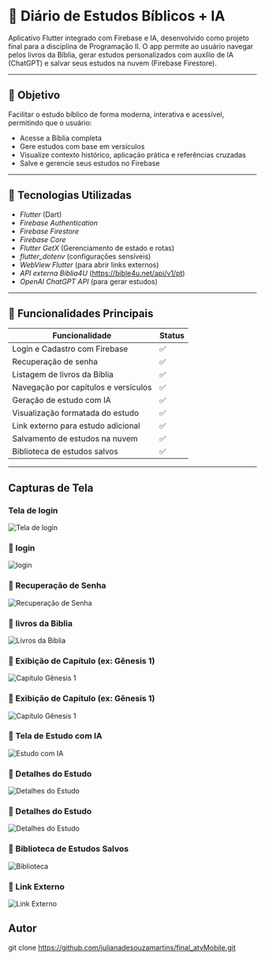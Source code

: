 # 📖 Diário de Estudos Bíblicos + IA

Aplicativo Flutter integrado com Firebase e IA, desenvolvido como projeto final para a disciplina de Programação II. O app permite ao usuário navegar pelos livros da Bíblia, gerar estudos personalizados com auxílio de IA (ChatGPT) e salvar seus estudos na nuvem (Firebase Firestore).

---

## 🎯 Objetivo

Facilitar o estudo bíblico de forma moderna, interativa e acessível, permitindo que o usuário:

- Acesse a Bíblia completa
- Gere estudos com base em versículos
- Visualize contexto histórico, aplicação prática e referências cruzadas
- Salve e gerencie seus estudos no Firebase

---

## 🚀 Tecnologias Utilizadas

- *Flutter* (Dart)
- *Firebase Authentication*
- *Firebase Firestore*
- *Firebase Core*
- *Flutter GetX* (Gerenciamento de estado e rotas)
- *flutter_dotenv* (configurações sensíveis)
- *WebView Flutter* (para abrir links externos)
- *API externa Bíblia4U* (https://bible4u.net/api/v1/pt)
- *OpenAI ChatGPT API* (para gerar estudos)

---

## 📱 Funcionalidades Principais

| Funcionalidade                        | Status  |
|--------------------------------------|---------|
| Login e Cadastro com Firebase        | ✅      |
| Recuperação de senha                 | ✅      |
| Listagem de livros da Bíblia         | ✅      |
| Navegação por capítulos e versículos | ✅      |
| Geração de estudo com IA             | ✅      |
| Visualização formatada do estudo     | ✅      |
| Link externo para estudo adicional   | ✅      |
| Salvamento de estudos na nuvem       | ✅      |
| Biblioteca de estudos salvos         | ✅      |

---


## Capturas de Tela 

###  Tela de login
![Tela de login](assets/image/tela_login.jpeg)

### 🔐 login
![login](assets/image/login.jpeg)

### 🔐 Recuperação de Senha
![Recuperação de Senha](assets/image/recuperar_senha.jpeg)

### 🧾 livros da Biblia
![Livros da Biblia](assets/image/livros_da_biblia.jpeg)

### 📘 Exibição de Capítulo (ex: Gênesis 1)
![Capítulo Gênesis 1](assets/image/exibe_cap.jpeg)

### 📘 Exibição de Capítulo (ex: Gênesis 1)
![Capítulo Gênesis 1](assets/image/genesis_1.jpeg)

### 📖 Tela de Estudo com IA
![Estudo com IA](assets/image/detalhe_estudo_in.jpeg)

### 🧾 Detalhes do Estudo
![Detalhes do Estudo](assets/image/detalhes_estudo.jpeg)

### 🧾 Detalhes do Estudo
![Detalhes do Estudo](assets/image/detalhes.jpeg)

### 💾 Biblioteca de Estudos Salvos
![Biblioteca](assets/image/biblioteca.jpeg)


### 🔗 Link Externo
![Link Externo](assets/image/link_externo.jpeg)


## Autor 

git clone https://github.com/julianadesouzamartins/final_atvMobile.git
